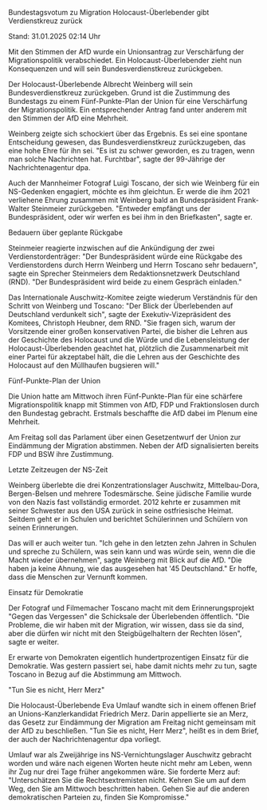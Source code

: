 
Bundestagsvotum zu Migration
Holocaust-Überlebender gibt Verdienstkreuz zurück


Stand: 31.01.2025 02:14 Uhr


Mit den Stimmen der AfD wurde ein Unionsantrag zur Verschärfung der Migrationspolitik verabschiedet. Ein Holocaust-Überlebender zieht  nun Konsequenzen und will sein Bundesverdienstkreuz zurückgeben.



Der Holocaust-Überlebende Albrecht Weinberg will sein Bundesverdienstkreuz zurückgeben. Grund ist die Zustimmung des Bundestags zu einem Fünf-Punkte-Plan der Union für eine Verschärfung der Migrationspolitik. Ein entsprechender Antrag fand unter anderem mit den Stimmen der AfD eine Mehrheit.


Weinberg zeigte sich schockiert über das Ergebnis. Es sei eine spontane Entscheidung gewesen, das Bundesverdienstkreuz zurückzugeben, das eine hohe Ehre für ihn sei. "Es ist zu schwer geworden, es zu tragen, wenn man solche Nachrichten hat. Furchtbar", sagte der 99-Jährige der Nachrichtenagentur dpa.


Auch der Mannheimer Fotograf Luigi Toscano, der sich wie Weinberg für ein NS-Gedenken engagiert, möchte es ihm gleichtun. Er werde die ihm 2021 verliehene Ehrung zusammen mit Weinberg bald an Bundespräsident Frank-Walter Steinmeier zurückgeben. "Entweder empfängt uns der Bundespräsident, oder wir werfen es bei ihm in den Briefkasten", sagte er.

Bedauern über geplante Rückgabe


Steinmeier reagierte inzwischen auf die Ankündigung der zwei Verdienstordenträger: "Der Bundespräsident würde eine Rückgabe des Verdienstordens durch Herrn Weinberg und Herrn Toscano sehr bedauern", sagte ein Sprecher Steinmeiers dem Redaktionsnetzwerk Deutschland (RND). "Der Bundespräsident wird beide zu einem Gespräch einladen."


Das Internationale Auschwitz-Komitee zeigte wiederum Verständnis für den Schritt von Weinberg und Toscano: "Der Blick der Überlebenden auf Deutschland verdunkelt sich", sagte der Exekutiv-Vizepräsident des Komitees, Christoph Heubner, dem RND. "Sie fragen sich, warum der Vorsitzende einer großen konservativen Partei, die bisher die Lehren aus der Geschichte des Holocaust und die Würde und die Lebensleistung der Holocaust-Überlebenden geachtet hat, plötzlich die Zusammenarbeit mit einer Partei für akzeptabel hält, die die Lehren aus der Geschichte des Holocaust auf den Müllhaufen bugsieren will."

Fünf-Punkte-Plan der Union


Die Union hatte am Mittwoch ihren Fünf-Punkte-Plan für eine schärfere Migrationspolitik knapp mit Stimmen von AfD, FDP und Fraktionslosen durch den Bundestag gebracht. Erstmals beschaffte die AfD dabei im Plenum eine Mehrheit.


Am Freitag soll das Parlament über einen Gesetzentwurf der Union zur Eindämmung der Migration abstimmen. Neben der AfD signalisierten bereits FDP und BSW ihre Zustimmung.

Letzte Zeitzeugen der NS-Zeit


Weinberg überlebte die drei Konzentrationslager Auschwitz, Mittelbau-Dora, Bergen-Belsen und mehrere Todesmärsche. Seine jüdische Familie wurde von den Nazis fast vollständig ermordet. 2012 kehrte er zusammen mit seiner Schwester aus den USA zurück in seine ostfriesische Heimat. Seitdem geht er in Schulen und berichtet Schülerinnen und Schülern von seinen Erinnerungen.


Das will er auch weiter tun. "Ich gehe in den letzten zehn Jahren in Schulen und spreche zu Schülern, was sein kann und was würde sein, wenn die die Macht wieder übernehmen", sagte Weinberg mit Blick auf die AfD. "Die haben ja keine Ahnung, wie das ausgesehen hat '45 Deutschland." Er hoffe, dass die Menschen zur Vernunft kommen.

Einsatz für Demokratie


Der Fotograf und Filmemacher Toscano macht mit dem Erinnerungsprojekt "Gegen das Vergessen" die Schicksale der Überlebenden öffentlich. "Die Probleme, die wir haben mit der Migration, wir wissen, dass sie da sind, aber die dürfen wir nicht mit den Steigbügelhaltern der Rechten lösen", sagte er weiter.


Er erwarte von Demokraten eigentlich hundertprozentigen Einsatz für die Demokratie. Was gestern passiert sei, habe damit nichts mehr zu tun, sagte Toscano in Bezug auf die Abstimmung am Mittwoch.

"Tun Sie es nicht, Herr Merz"


Die Holocaust-Überlebende Eva Umlauf wandte sich in einem offenen Brief an Unions-Kanzlerkandidat Friedrich Merz. Darin appellierte sie an Merz, das Gesetz zur Eindämmung der Migration am Freitag nicht gemeinsam mit der AfD zu beschließen. "Tun Sie es nicht, Herr Merz", heißt es in dem Brief, der auch der Nachrichtenagentur dpa vorliegt.


Umlauf war als Zweijährige ins NS-Vernichtungslager Auschwitz gebracht worden und wäre nach eigenen Worten heute nicht mehr am Leben, wenn ihr Zug nur drei Tage früher angekommen wäre. Sie forderte Merz auf: "Unterschätzen Sie die Rechtsextremisten nicht. Kehren Sie um auf dem Weg, den Sie am Mittwoch beschritten haben. Gehen Sie auf die anderen demokratischen Parteien zu, finden Sie Kompromisse."

